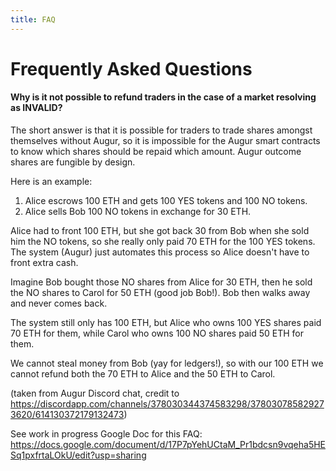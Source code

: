 ```yaml
---
title: FAQ
---
```

# Frequently Asked Questions 

#### Why is it not possible to refund traders in the case of a market resolving as INVALID?

The short answer is that it is possible for traders to trade shares amongst themselves without Augur, so it is 
impossible for the Augur smart contracts to know which shares should be repaid which amount. Augur outcome shares are 
fungible by design.

Here is an example:
1. Alice escrows 100 ETH and gets 100 YES tokens and 100 NO tokens.
2. Alice sells Bob 100 NO tokens in exchange for 30 ETH.

Alice had to front 100 ETH, but she got back 30 from Bob when she sold him the NO tokens, so she really only paid 70 ETH for the 100 YES tokens.  The system (Augur) just automates this process so Alice doesn't have to front extra cash.

Imagine Bob bought those NO shares from Alice for 30 ETH, then he sold the NO shares to Carol for 50 ETH (good job Bob!).  Bob then walks away and never comes back.

The system still only has 100 ETH, but Alice who owns 100 YES shares paid 70 ETH for them, while Carol who owns 100 NO shares paid 50 ETH for them.

We cannot steal money from Bob (yay for ledgers!), so with our 100 ETH we cannot refund both the 70 ETH to Alice and the 50 ETH to Carol.

(taken from Augur Discord chat, credit to <https://discordapp.com/channels/378030344374583298/378030785829273620/614130372179132473>)

See work in progress Google Doc for this FAQ: https://docs.google.com/document/d/17P7pYehUCtaM_Pr1bdcsn9vqeha5HESq1pxfrtaLOkU/edit?usp=sharing
